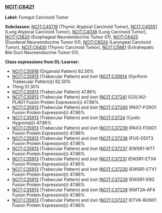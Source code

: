 
### [NCIT:C6421](http://purl.obolibrary.org/obo/NCIT_C6421)
**Label:** Foregut Carcinoid Tumor

**Subclasses:** [NCIT:C45719](http://purl.obolibrary.org/obo/NCIT_C45719) (Thymic Atypical Carcinoid Tumor), [NCIT:C45551](http://purl.obolibrary.org/obo/NCIT_C45551) (Lung Atypical Carcinoid Tumor), [NCIT:C4038](http://purl.obolibrary.org/obo/NCIT_C4038) (Lung Carcinoid Tumor), [NCIT:C5820](http://purl.obolibrary.org/obo/NCIT_C5820) (Esophageal Neuroendocrine Tumor G1), [NCIT:C6425](http://purl.obolibrary.org/obo/NCIT_C6425) (Duodenal Neuroendocrine Tumor G1), [NCIT:C6024](http://purl.obolibrary.org/obo/NCIT_C6024) (Laryngeal Carcinoid Tumor), [NCIT:C6430](http://purl.obolibrary.org/obo/NCIT_C6430) (Thymic Carcinoid Tumor), [NCIT:C5861](http://purl.obolibrary.org/obo/NCIT_C5861) (Extrahepatic Bile Duct Neuroendocrine Tumor G1), 

**Class expressions from DL-Learner:**

- [NCIT:C35918](http://purl.obolibrary.org/obo/NCIT_C35918) (Organoid Pattern) 62.50%
- [NCIT:C35913](http://purl.obolibrary.org/obo/NCIT_C35913) (Trabecular Pattern) and (not ([NCIT:C35914](http://purl.obolibrary.org/obo/NCIT_C35914) (Gyriform Trabecular Pattern))) 62.50%
- Thing 51.30%
- [NCIT:C35913](http://purl.obolibrary.org/obo/NCIT_C35913) (Trabecular Pattern) 47.86%
- [NCIT:C35913](http://purl.obolibrary.org/obo/NCIT_C35913) (Trabecular Pattern) and (not ([NCIT:C37241](http://purl.obolibrary.org/obo/NCIT_C37241) (COL1A2-PLAG1 Fusion Protein Expression))) 47.86%
- [NCIT:C35913](http://purl.obolibrary.org/obo/NCIT_C35913) (Trabecular Pattern) and (not ([NCIT:C37240](http://purl.obolibrary.org/obo/NCIT_C37240) (PAX7-FOXO1 Fusion Protein Expression))) 47.86%
- [NCIT:C35913](http://purl.obolibrary.org/obo/NCIT_C35913) (Trabecular Pattern) and (not ([NCIT:C3724](http://purl.obolibrary.org/obo/NCIT_C3724) (Cystic Hygroma))) 47.86%
- [NCIT:C35913](http://purl.obolibrary.org/obo/NCIT_C35913) (Trabecular Pattern) and (not ([NCIT:C37239](http://purl.obolibrary.org/obo/NCIT_C37239) (PAX3-FOXO1 Fusion Protein Expression))) 47.86%
- [NCIT:C35913](http://purl.obolibrary.org/obo/NCIT_C35913) (Trabecular Pattern) and (not ([NCIT:C37238](http://purl.obolibrary.org/obo/NCIT_C37238) (FUS-DDIT3 Fusion Protein Expression))) 47.86%
- [NCIT:C35913](http://purl.obolibrary.org/obo/NCIT_C35913) (Trabecular Pattern) and (not ([NCIT:C37237](http://purl.obolibrary.org/obo/NCIT_C37237) (EWSR1-WT1 Fusion Protein Expression))) 47.86%
- [NCIT:C35913](http://purl.obolibrary.org/obo/NCIT_C35913) (Trabecular Pattern) and (not ([NCIT:C37231](http://purl.obolibrary.org/obo/NCIT_C37231) (EWSR1-ETV4 Fusion Protein Expression))) 47.86%
- [NCIT:C35913](http://purl.obolibrary.org/obo/NCIT_C35913) (Trabecular Pattern) and (not ([NCIT:C37230](http://purl.obolibrary.org/obo/NCIT_C37230) (EWSR1-ETV1 Fusion Protein Expression))) 47.86%
- [NCIT:C35913](http://purl.obolibrary.org/obo/NCIT_C35913) (Trabecular Pattern) and (not ([NCIT:C37229](http://purl.obolibrary.org/obo/NCIT_C37229) (EWSR1-ERG Fusion Protein Expression))) 47.86%
- [NCIT:C35913](http://purl.obolibrary.org/obo/NCIT_C35913) (Trabecular Pattern) and (not ([NCIT:C37228](http://purl.obolibrary.org/obo/NCIT_C37228) (KMT2A-AF4 Fusion Protein Expression))) 47.86%
- [NCIT:C35913](http://purl.obolibrary.org/obo/NCIT_C35913) (Trabecular Pattern) and (not ([NCIT:C37227](http://purl.obolibrary.org/obo/NCIT_C37227) (ETV6-RUNX1 Fusion Protein Expression))) 47.86%


